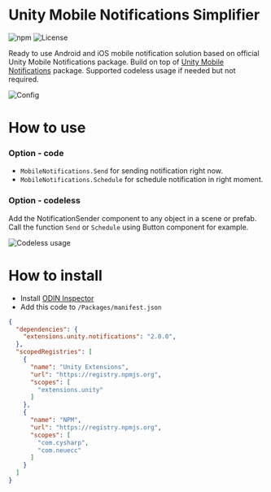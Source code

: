 # Unity Mobile Notifications Simplifier
![npm](https://img.shields.io/npm/v/extensions.unity.notifications) ![License](https://img.shields.io/github/license/IvanMurzak/Unity-Mobile-Notifications-Simplifier)

Ready to use Android and iOS mobile notification solution based on official Unity Mobile Notifications package. Build on top of [Unity Mobile Notifications](https://docs.unity3d.com/Packages/com.unity.mobile.notifications@1.4/manual/index.html) package. Supported codeless usage if needed but not required.

![Config](https://imgur.com/ITn5XUD.png)

# How to use
### Option - code
- <code>MobileNotifications.Send</code> for sending notification right now.
- <code>MobileNotifications.Schedule</code> for schedule notification in right moment.

### Option - codeless
Add the NotificationSender component to any object in a scene or prefab. Call the function <code>Send</code> or <code>Schedule</code> using Button component for example.

![Codeless usage](https://imgur.com/kidklV8.png)

# How to install
- Install [ODIN Inspector](https://odininspector.com/)
- Add this code to <code>/Packages/manifest.json</code>
```json
{
  "dependencies": {
    "extensions.unity.notifications": "2.0.0",
  },
  "scopedRegistries": [
    {
      "name": "Unity Extensions",
      "url": "https://registry.npmjs.org",
      "scopes": [
        "extensions.unity"
      ]
    },
    {
      "name": "NPM",
      "url": "https://registry.npmjs.org",
      "scopes": [
        "com.cysharp",
        "com.neuecc"
      ]
    }
  ]
}
